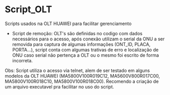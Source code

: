 # Script_OLT
Scripts usados na OLT HUAWEI para facilitar gerenciamento

- Script de remoção:
OLT's são definidas no codigo com dados necessários para o acesso, após conexão utilizam o serial da ONU a ser removida para captura de algumas informações (ONT_ID, PLACA, PORTA...), script conta com algumas trativas de erro e localização de ONU caso serial não pertença a OLT ou o mesmo foi escrito de forma incorreta.

Obs: Script utiliza o acesso via telnet, alem de ser testado em alguns modelos da OLT HUAWEI (MA5800V100R019C12, MA5600V800R017C00, MA5800V100R018C10, MA5800V100R018C00). Recomendo a criação de um arquivo executavel pra facilitar no uso do script.
